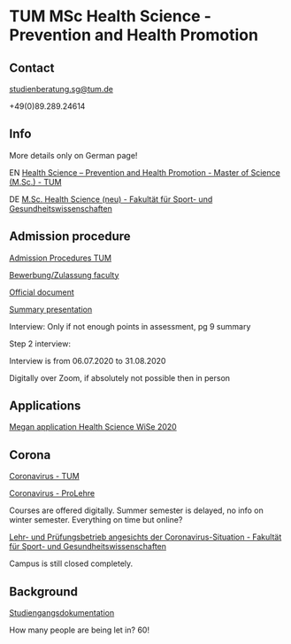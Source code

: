 # TUM MSc Health Science - Prevention and Health Promotion

## Contact

[studienberatung.sg@tum.de](mailto:studienberatung.sg@tum.de)

\+49(0)89.289.24614

## Info

More details only on German page!

EN [Health Science – Prevention and Health Promotion - Master of Science (M.Sc.) - TUM](https://www.tum.de/en/studies/degree-programs/detail/health-science-prevention-and-health-promotion-master-of-science-msc/)

DE [M.Sc. Health Science (neu) - Fakultät für Sport- und Gesundheitswissenschaften](https://www.sg.tum.de/studium/studierende/studiengaenge/masterstudiengaenge-msc/msc-health-science-neu/)

## Admission procedure

[Admission Procedures TUM](https://www.tum.de/en/studies/application/admission-procedures/#c10989)

[Bewerbung/Zulassung faculty](https://www.sg.tum.de/studium/studieninteressierte/bewerbungzulassung/)

[Official document](https://www.sg.tum.de/fileadmin/tuspfsp/www/Studiengaenge/2Masterstudiengaenge_M.Sc/2MSC_HS/20191009_Lesb._F._FPSO_MA_Health_Science_mit_4._AES_vom_09.10.19.pdf)

[Summary presentation](https://www.sg.tum.de/fileadmin/tuspfsp/www/Studiengaenge/2Masterstudiengaenge_M.Sc/2MSC_HS/20200714_Bewerbung_Zulassung_MHS.pdf)

Interview: Only if not enough points in assessment, pg 9 summary

Step 2 interview:

Interview is from 06.07.2020 to 31.08.2020

Digitally over Zoom, if absolutely not possible then in person

## Applications

[Megan application Health Science WiSe 2020](./Megan.html)

## Corona

[Coronavirus - TUM](https://www.tum.de/en/about-tum/news/coronavirus/)

[Coronavirus - ProLehre](https://www.prolehre.tum.de/en/news/coronavirus/)

Courses are offered digitally. Summer semester is delayed, no info on winter semester. Everything on time but online?

[Lehr- und Prüfungsbetrieb angesichts der Coronavirus-Situation - Fakultät für Sport- und Gesundheitswissenschaften](https://www.sg.tum.de/news/news-singleview-fakultaet/article/lehr-und-pruefungsbetrieb-angesichts-der-corona-virus-situation/)

Campus is still closed completely.

## Background

[Studiengangsdokumentation](https://www.sg.tum.de/fileadmin/tuspfsp/www/Studium/Aktuelle_Informationen/2018.10.08_MHS_Studiengangsdokumentation_ohne_Anhang.pdf)

How many people are being let in? 60!



